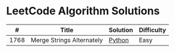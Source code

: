 # LeetCode Algorithm Solutions

| #    | Title                    | Solution                     | Difficulty |
|------|--------------------------|------------------------------|------------|
| 1768 | Merge Strings Alternately | [Python](./Easy/merge_strings_alternately.py) | Easy       |
